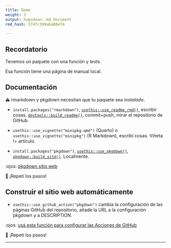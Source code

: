 ```yaml
---
title: Demo
weight: 3
output: hugodown::md_document
rmd_hash: 3747c399a6a08ef4

---
```


## Recordatorio

Tenemos un paquete con una función y *tests*.

Esa función tiene una página de manual local.

## Documentación

:warning: rmarkdown y pkgdown necesitan que tu paquete sea *instalado*.

-   `install.packages("rmarkdown")`, [`usethis::use_readme_rmd()`](https://usethis.r-lib.org/reference/use_readme_rmd.html), escribir cosas, [`devtools::build_readme()`](https://devtools.r-lib.org/reference/build_rmd.html), commit+push, mirar el repositorio de GitHub.

-   `usethis::use_vignette("minipkg.qmd")` (Quarto) o `usethis::use_vignette("minipkg")` (R Markdown), escribí cosas. Viñeta != artículo.

-   `install.packages("pkgdown")`, [`usethis::use_pkgdown()`](https://usethis.r-lib.org/reference/use_pkgdown.html), [`pkgdown::build_site()`](https://pkgdown.r-lib.org/reference/build_site.html). Localmente.

:ojos: [pkgdown sitio web](https://pkgdown.r-lib.org/)

:toolbox: ¡Repetí los pasos!

## Construir el sitio web automáticamente

-   `usethis::use_github_action("pkgdown")` cambia la configuración de las páginas GitHub del repositorio, añade la URL a la configuración pkgdown y a DESCRIPTION.

:ojos: [usá esta función para configurar las Acciones de GitHub](https://usethis.r-lib.org/reference/github_actions.html)

:toolbox: ¡Repetí los pasos!

------------------------------------------------------------------------

